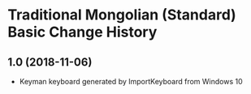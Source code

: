 Traditional Mongolian (Standard) Basic Change History
====================

1.0 (2018-11-06)
----------------
* Keyman keyboard generated by ImportKeyboard from Windows 10 


